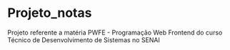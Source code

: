 # Projeto_notas
Projeto referente a matéria PWFE - Programação Web Frontend do curso Técnico de Desenvolvimento de Sistemas no SENAI 
